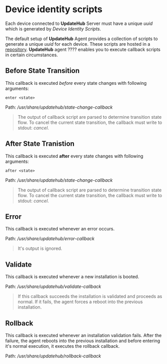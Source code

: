 # Device identity scripts

Each device connected to **UpdateHub** Server must have a unique *uuid* which is generated
by *Device Identity Scripts*.

The default setup of **UpdateHub** Agent
provides a collection of scripts to generate a unique *uuid* for each device.
These scripts are hosted in a [repository](https://github.com/updatehub/device-identity).
**UpdateHub** agent ???? enables you to execute callback scripts in certain circumstances.

## Before State Transition

This callback is executed *before* every state changes with following arguments:

```enter <state>```

Path: */usr/share/updatehub/state-change-callback*

> The output of callback script are parsed to determine transition state flow.
    To cancel the current state transition, the callback must write to stdout: *cancel*.

## After State Tranistion

This callback is executed **after** every state changes with following arguments:

```after <state>```

Path: */usr/share/updatehub/state-change-callback*

> The output of callback script are parsed to determine transition state flow. To cancel the current state transition, the callback must write to stdout: *cancel*.

## Error

This callback is executed whenever an error occurs.

Path: */usr/share/updatehub/error-callback*

>    It's output is ignored.

## Validate

This callback is executed whenever a new installation is booted.

Path: */usr/share/updatehub/validate-callback*


> If this callback succeeds the installation is validated and proceeds as normal. If it fails, the agent forces a reboot into the previous installation.

## Rollback

This callback is executed whenever an installation validation fails.
After the failure, the agent reboots into the previous installation and before
entering it's normal execution, it executes the rollback callback.

Path: */usr/share/updatehub/rollback-callback*